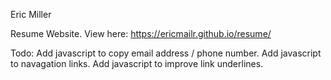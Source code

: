 Eric Miller

Resume Website. View here: https://ericmailr.github.io/resume/

Todo: Add javascript to copy email address / phone number. Add javascript to navagation links. Add javascript to improve link underlines.

